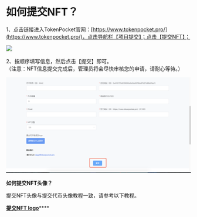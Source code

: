 # 如何提交NFT？

1、点击链接进入TokenPocket官网：[https://www.tokenpocket.pro/](https://www.tokenpocket.pro/)，点击导航栏【项目提交】；点击【提交NFT】；

![](../.gitbook/assets/6441654510237\_.pic.jpg)

2、按顺序填写信息，然后点击【提交】即可。\
（注意：NFT信息提交完成后，管理员将会尽快审核您的申请，请耐心等待。）

![](<../.gitbook/assets/image (25).png>)



**如何提交NFT头像？**

提交NFT头像与提交代币头像教程一致，请参考以下教程。

[**提交NFT logo**](https://help.tokenpocket.pro/cn/developer/submit-logo)****

